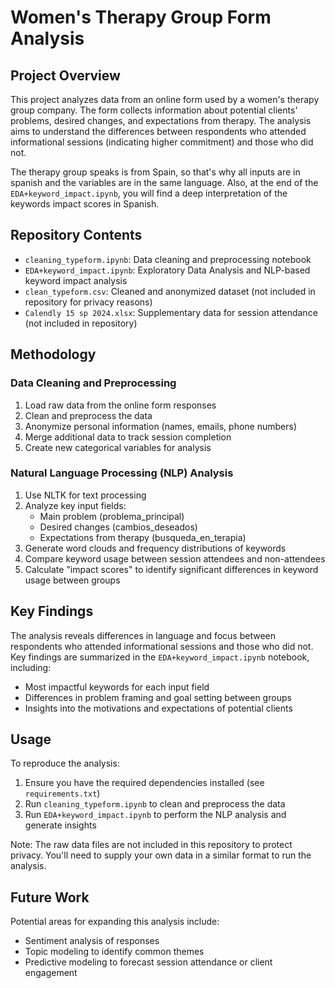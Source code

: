 # Women's Therapy Group Form Analysis

## Project Overview

This project analyzes data from an online form used by a women's therapy group company. The form collects information about potential clients' problems, desired changes, and expectations from therapy. The analysis aims to understand the differences between respondents who attended informational sessions (indicating higher commitment) and those who did not.

The therapy group speaks is from Spain, so that's why all inputs are in spanish and the variables are in the same language. Also, at the end of the `EDA+keyword_impact.ipynb`, you will find a deep interpretation of the keywords impact scores in Spanish.

## Repository Contents

- `cleaning_typeform.ipynb`: Data cleaning and preprocessing notebook
- `EDA+keyword_impact.ipynb`: Exploratory Data Analysis and NLP-based keyword impact analysis
- `clean_typeform.csv`: Cleaned and anonymized dataset (not included in repository for privacy reasons)
- `Calendly 15 sp 2024.xlsx`: Supplementary data for session attendance (not included in repository)

## Methodology

### Data Cleaning and Preprocessing

1. Load raw data from the online form responses
2. Clean and preprocess the data
3. Anonymize personal information (names, emails, phone numbers)
4. Merge additional data to track session completion
5. Create new categorical variables for analysis

### Natural Language Processing (NLP) Analysis

1. Use NLTK for text processing
2. Analyze key input fields:
   - Main problem (problema_principal)
   - Desired changes (cambios_deseados)
   - Expectations from therapy (busqueda_en_terapia)
3. Generate word clouds and frequency distributions of keywords
4. Compare keyword usage between session attendees and non-attendees
5. Calculate "impact scores" to identify significant differences in keyword usage between groups

## Key Findings

The analysis reveals differences in language and focus between respondents who attended informational sessions and those who did not. Key findings are summarized in the `EDA+keyword_impact.ipynb` notebook, including:

- Most impactful keywords for each input field
- Differences in problem framing and goal setting between groups
- Insights into the motivations and expectations of potential clients

## Usage

To reproduce the analysis:

1. Ensure you have the required dependencies installed (see `requirements.txt`)
2. Run `cleaning_typeform.ipynb` to clean and preprocess the data
3. Run `EDA+keyword_impact.ipynb` to perform the NLP analysis and generate insights

Note: The raw data files are not included in this repository to protect privacy. You'll need to supply your own data in a similar format to run the analysis.

## Future Work

Potential areas for expanding this analysis include:

- Sentiment analysis of responses
- Topic modeling to identify common themes
- Predictive modeling to forecast session attendance or client engagement
